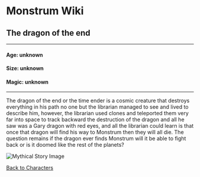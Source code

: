 # Monstrum Wiki

## The dragon of the end
---
#### Age: unknown
#### Size: unknown
#### Magic: unknown
---
The dragon of the end or the time ender is a cosmic creature that destroys everything in his path no one but the librarian managed to see and lived to describe him, however, the librarian used clones and teleported them very far into space to track backward the destruction of the dragon and all he saw was a Gary dragon with red eyes, and all the librarian could learn is that once that dragon will find his way to Monstrum then they will all die.
The question remains if the dragon ever finds Monstrum will it be able to fight back or is it doomed like the rest of the planets?


![Mythical Story Image](https://github.com/user-attachments/assets/4e6a3fa7-b964-4643-81b9-c1283ec0badf)

[Back to Characters](../first-deities.md)

